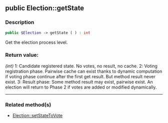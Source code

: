 ## public Election::getState

### Description    

```php
public $Election -> getState ( ) : int
```

Get the election process level.
    

### Return value:   

*(int)* 1: Candidate registered state. No votes, no result, no cache.
2: Voting registration phase. Pairwise cache can exist thanks to dynamic computation if voting phase continue after the first get result. But method result never exist.
3: Result phase: Some method result may exist, pairwise exist. An election will return to Phase 2 if votes are added or modified dynamically.


---------------------------------------

### Related method(s)      

* [Election::setStateToVote](../Election%20Class/public%20Election--setStateToVote.md)    
